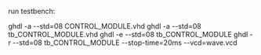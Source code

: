 run testbench:

ghdl -a --std=08 CONTROL_MODULE.vhd
ghdl -a --std=08 tb_CONTROL_MODULE.vhd
ghdl -e --std=08 tb_CONTROL_MODULE
ghdl -r --std=08 tb_CONTROL_MODULE --stop-time=20ms --vcd=wave.vcd
